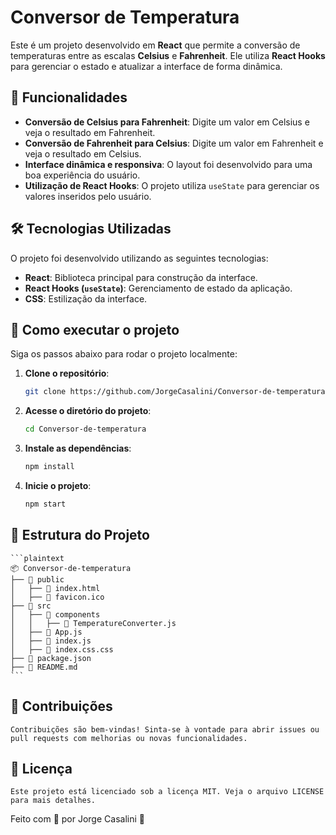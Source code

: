 # Conversor de Temperatura

Este é um projeto desenvolvido em **React** que permite a conversão de temperaturas entre as escalas **Celsius** e **Fahrenheit**. Ele utiliza **React Hooks** para gerenciar o estado e atualizar a interface de forma dinâmica.

## 🚀 Funcionalidades

- **Conversão de Celsius para Fahrenheit**: Digite um valor em Celsius e veja o resultado em Fahrenheit.
- **Conversão de Fahrenheit para Celsius**: Digite um valor em Fahrenheit e veja o resultado em Celsius.
- **Interface dinâmica e responsiva**: O layout foi desenvolvido para uma boa experiência do usuário.
- **Utilização de React Hooks**: O projeto utiliza `useState` para gerenciar os valores inseridos pelo usuário.

## 🛠️ Tecnologias Utilizadas

O projeto foi desenvolvido utilizando as seguintes tecnologias:

- **React**: Biblioteca principal para construção da interface.
- **React Hooks (`useState`)**: Gerenciamento de estado da aplicação.
- **CSS**: Estilização da interface.

## 📌 Como executar o projeto

Siga os passos abaixo para rodar o projeto localmente:

1. **Clone o repositório**:

   ```bash
   git clone https://github.com/JorgeCasalini/Conversor-de-temperatura.git

2. **Acesse o diretório do projeto**:

    ```bash
    cd Conversor-de-temperatura

3. **Instale as dependências**:

    ```bash
    npm install
    
4. **Inicie o projeto**:

    ```bash
    npm start

## 📂 Estrutura do Projeto

    ```plaintext
    📦 Conversor-de-temperatura
    ├── 📂 public
    │   ├── 📄 index.html          
    │   ├── 📄 favicon.ico         
    ├── 📂 src
    │   ├── 📂 components          
    │   │   ├── 📄 TemperatureConverter.js    
    │   ├── 📄 App.js             
    │   ├── 📄 index.js            
    │   ├── 📄 index.css.css          
    ├── 📄 package.json            
    ├── 📄 README.md               
    ```
## 🤝 Contribuições

    Contribuições são bem-vindas! Sinta-se à vontade para abrir issues ou pull requests com melhorias ou novas funcionalidades.

## 📝 Licença
    Este projeto está licenciado sob a licença MIT. Veja o arquivo LICENSE para mais detalhes.

Feito com 💙 por Jorge Casalini 🚀